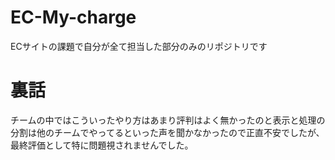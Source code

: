 # EC-My-charge

ECサイトの課題で自分が全て担当した部分のみのリポジトリです

# 裏話
チームの中ではこういったやり方はあまり評判はよく無かったのと表示と処理の分割は他のチームでやってるといった声を聞かなかったので正直不安でしたが、最終評価として特に問題視されませんでした。

